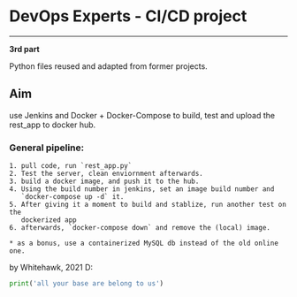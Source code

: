 # DevOps Experts - CI/CD project
---
**3rd part**

Python files reused and adapted from former projects.

## Aim

use Jenkins and Docker + Docker-Compose
to build, test and upload the rest_app to docker hub.

### General pipeline:
    1. pull code, run `rest_app.py`
    2. Test the server, clean enviornment afterwards.
    3. build a docker image, and push it to the hub.
    4. Using the build number in jenkins, set an image build number and
       `docker-compose up -d` it.
    5. After giving it a moment to build and stablize, run another test on the
       dockerized app
    6. afterwards, `docker-compose down` and remove the (local) image.

    * as a bonus, use a containerized MySQL db instead of the old online one.


by Whitehawk, 2021 D:

```python
print('all your base are belong to us')
```
